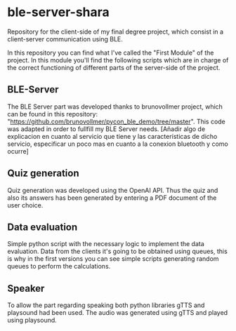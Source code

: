 # ble-server-shara
Repository for the client-side of my final degree project, which consist in a client-server communication using BLE.

In this repository you can find what I've called the "First Module" of the project. In this module you'll find the following scripts which are in charge of the correct functioning of different parts of the server-side of the project.

## BLE-Server

The BLE Server part was developed thanks to brunovollmer project, which can be found in this repository: "https://github.com/brunovollmer/pycon_ble_demo/tree/master". This code was adapted in order to fullfill my BLE Server needs. 
 [Añadir algo de explicacion en cuanto al servicio que tiene y las características de dicho servicio, especificar un poco mas en cuanto a la conexion bluetooth y como ocurre]

## Quiz generation

Quiz generation was developed using the OpenAI API. Thus the quiz and also its answers has been generated by entering a PDF document of the user choice.

## Data evaluation

Simple python script with the necessary logic to implement the data evaluation. Data from the clients it's going to be obtained using queues, this is why in the first versions you can see simple scripts generating random queues to perform the calculations.

## Speaker

To allow the part regarding speaking both python libraries gTTS and playsound had been used. The audio was generated using gTTS and played using playsound.




